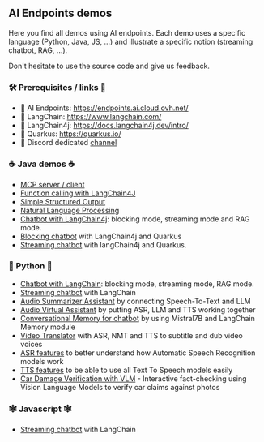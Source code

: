 ## AI Endpoints demos

Here you find all demos using AI endpoints.
Each demo uses a specific language (Python, Java, JS, ...) and illustrate a specific notion (streaming chatbot, RAG, ...).

Don't hesitate to use the source code and give us feedback.

### 🛠️ Prerequisites / links 🔗

 - 🔗 AI Endpoints: https://endpoints.ai.cloud.ovh.net/
 - 🔗 LangChain: https://www.langchain.com/
 - 🔗 LangChain4j: https://docs.langchain4j.dev/intro/
 - 🔗 Quarkus: https://quarkus.io/
 - 💬 Discord dedicated [channel](https://discord.com/channels/850031577277792286/1217892323640344626)

### ☕️ Java demos ☕️

  - [MCP server / client](./mcp-quarkus-langchain4j)
  - [Function calling with LangChain4J](./function-calling-langchain4j)
  - [Simple Structured Output](./structured-output-langchain4j/)
  - [Natural Language Processing](./java-nlp)
  - [Chatbot with LangChain4j](./java-langchain4j-chatbot/): blocking mode, streaming mode and RAG mode.
  - [Blocking chatbot](./quarkus-langchain4j/) with LangChain4j and Quarkus
  - [Streaming chatbot](./quarkus-langchain4j-streaming/) with langChain4j and Quarkus.

### 🐍 Python 🐍

  - [Chatbot with LangChain](./python-langchain-chatbot/): blocking mode, streaming mode, RAG mode.
  - [Streaming chatbot](./python-langchain-chatbot/) with LangChain
  - [Audio Summarizer Assistant](./audio-summarizer-assistant/) by connecting Speech-To-Text and LLM
  - [Audio Virtual Assistant](./audio-virtual-assistant/) by putting ASR, LLM and TTS working together
  - [Conversational Memory for chatbot](./python-langchain-conversational-memory/) by using Mistral7B and LangChain Memory module
  - [Video Translator](./speech-ai-video-translator) with ASR, NMT and TTS to subtitle and dub video voices
  - [ASR features](./asr-features) to better understand how Automatic Speech Recognition models work
  - [TTS features](./tts-features) to be able to use all Text To Speech models easily
  - [Car Damage Verification with VLM](./car-damage-verification-using-vlm/) - Interactive fact-checking using Vision Language Models to verify car claims against photos

### 🕸️ Javascript 🕸️

  - [Streaming chatbot](./js-langchain-chatbot/) with LangChain
